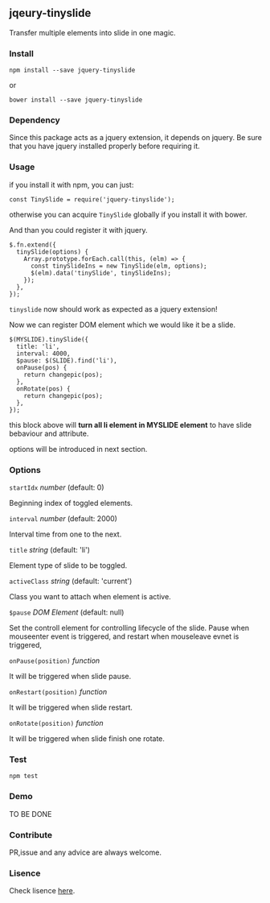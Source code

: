 ## jqeury-tinyslide

Transfer multiple elements into slide in one magic. 

### Install

```
npm install --save jquery-tinyslide
```

or 

```
bower install --save jquery-tinyslide
```

### Dependency

Since this package acts as a jquery extension, it depends on jquery. Be sure that you have jquery installed properly before requiring it.

### Usage

if you install it with npm, you can just: 

```
const TinySlide = require('jquery-tinyslide');
```

otherwise you can acquire `TinySlide` globally if you install it with bower.

And than you could register it with jquery.

```
$.fn.extend({
  tinySlide(options) {
    Array.prototype.forEach.call(this, (elm) => {
      const tinySlideIns = new TinySlide(elm, options);
      $(elm).data('tinySlide', tinySlideIns);
    });
  },
});
```

`tinyslide` now should work as expected as a jquery extension!

Now we can register DOM element which we would like it be a slide.

```
$(MYSLIDE).tinySlide({
  title: 'li',
  interval: 4000,
  $pause: $(SLIDE).find('li'),
  onPause(pos) {
    return changepic(pos);
  },
  onRotate(pos) {
    return changepic(pos);
  },
});
```

this block above will **turn all li element in MYSLIDE element** to have slide bebaviour and attribute.

options will be introduced in next section.

### Options

`startIdx` _number_ (default: 0)

Beginning index of toggled elements.

`interval` _number_ (default: 2000)

Interval time from one to the next.

`title` _string_ (default: 'li')

Element type of slide to be toggled.

`activeClass` _string_ (default: 'current')

Class you want to attach when element is active.

`$pause` _DOM Element_ (default: null)

Set the controll element for controlling lifecycle of the slide. Pause when mouseenter event is triggered, and restart when mouseleave evnet is triggered,

`onPause(position)` _function_

It will be triggered when slide pause. 

`onRestart(position)` _function_

It will be triggered when slide restart.

`onRotate(position)` _function_

It will be triggered when slide finish one rotate.

### Test

`npm test`

### Demo

TO BE DONE

### Contribute

PR,issue and any advice are always welcome.

### Lisence

Check lisence [here](https://github.com/polydice/jquery-tinyslider/blob/master/LICENSE).


